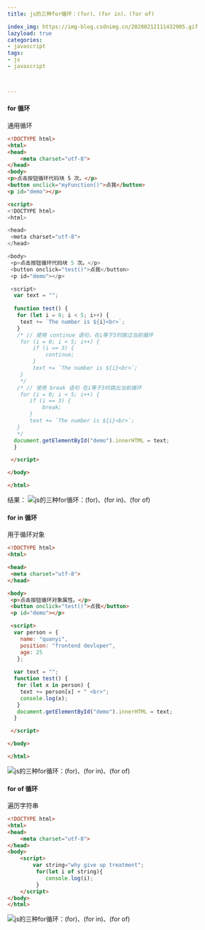 ```yaml
---
title: js的三种for循环：(for)、(for in)、(for of)

index_img: https://img-blog.csdnimg.cn/20200212111432905.gif
lazyload: true
categories:
- javascript
tags:
- js
- javascript



---
```












#### for 循环
通用循环
```html
<!DOCTYPE html>
<html>
<head>
	<meta charset="utf-8">
</head>
<body>
<p>点击按钮循环代码块 5 次。</p>
<button onclick="myFunction()">点我</button>
<p id="demo"></p>

<script>
<!DOCTYPE html>
<html>

<head>
 <meta charset="utf-8">
</head>

<body>
 <p>点击按钮循环代码块 5 次。</p>
 <button onclick="test()">点我</button>
 <p id="demo"></p>

 <script>
  var text = "";
  
  function test() {
   for (let i = 0; i < 5; i++) {
    text += `The number is ${i}<br>`;
   }
   /* // 使用 continue 语句，在i等于3时跳过当前循环
    for (i = 0; i < 5; i++) {
        if (i == 3) {
            continue;
        }
        text += `The number is ${i}<br>`;
    }
    */
   /* // 使用 break 语句 在i等于3时跳出当前循环
    for (i = 0; i < 5; i++) {
       if (i == 3) {
           break;
       }
       text += `The number is ${i}<br>`;
   }
   */
  document.getElementById("demo").innerHTML = text;
  }

 </script>

</body>

</html>
```
结果：
![js的三种for循环：(for)、(for in)、(for of)](https://img-blog.csdnimg.cn/20200212111432905.gif)

#### for in 循环
用于循环对象

```html
<!DOCTYPE html>
<html>

<head>
 <meta charset="utf-8">
</head>

<body>
 <p>点击按钮循环对象属性。</p>
 <button onclick="test()">点我</button>
 <p id="demo"></p>

 <script>
  var person = {
    name: "quanyi",
    position: "frontend devloper",
    age: 25
   };
  
  var text = "";
  function test() {
   for (let x in person) {
    text += person[x] + " <br>";
    console.log(x);
   }
   document.getElementById("demo").innerHTML = text;
  }

 </script>

</body>

</html>
```

![js的三种for循环：(for)、(for in)、(for of)](https://img-blog.csdnimg.cn/20200212110820179.gif)

#### for of 循环
遍历字符串
```html
<!DOCTYPE html>
<html>
<head>
	<meta charset="utf-8">
</head>
<body>
	<script>
		var string="why give up treatment";
		 for(let i of string){
		 	console.log(i);
		 }
	</script> 
</body>
</html>
```
![js的三种for循环：(for)、(for in)、(for of)](https://img-blog.csdnimg.cn/20200311192535560.png)

